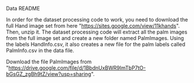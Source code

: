 Data README

In order for the dataset processing code to work, you need to download the full Hand image set from here "https://sites.google.com/view/11khands".
Then, unzip it. The dataset processing code will extract all the palm images from the full image set and create a new folder named PalmImages.
Using the labels HandInfo.csv, it also creates a new file for the palm labels called PalmInfo.csv in the data file.

Download the file PalmImages from "https://drive.google.com/file/d/1BbdnUxBWR9ImTbP7tO-bGsGZ_zgBh9tZ/view?usp=sharing".

